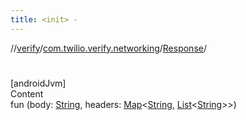 ```yaml
---
title: <init> -
---
```

//[verify](../../index.md)/[com.twilio.verify.networking](../index.md)/[Response](index.md)/[<init>](-init-.md)



# <init>  
[androidJvm]  
Content  
fun [<init>](-init-.md)(body: [String](https://kotlinlang.org/api/latest/jvm/stdlib/kotlin/-string/index.html), headers: [Map](https://kotlinlang.org/api/latest/jvm/stdlib/kotlin.collections/-map/index.html)<[String](https://kotlinlang.org/api/latest/jvm/stdlib/kotlin/-string/index.html), [List](https://kotlinlang.org/api/latest/jvm/stdlib/kotlin.collections/-list/index.html)<[String](https://kotlinlang.org/api/latest/jvm/stdlib/kotlin/-string/index.html)>>)  



